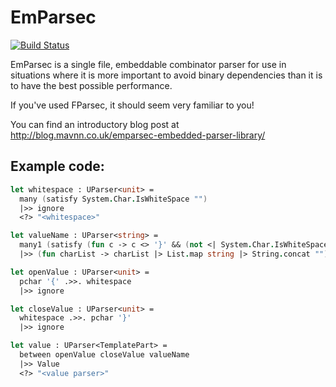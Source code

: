 EmParsec
========

[![Build Status](https://travis-ci.org/mavnn/EmParsec.svg?branch=master)](https://travis-ci.org/mavnn/EmParsec)

EmParsec is a single file, embeddable combinator parser for use in situations where it is more important to avoid binary dependencies than it is to have the best possible performance.

If you've used FParsec, it should seem very familiar to you!

You can find an introductory blog post at http://blog.mavnn.co.uk/emparsec-embedded-parser-library/

Example code:
------------

``` fsharp
let whitespace : UParser<unit> =
  many (satisfy System.Char.IsWhiteSpace "")
  |>> ignore
  <?> "<whitespace>"

let valueName : UParser<string> =
  many1 (satisfy (fun c -> c <> '}' && (not <| System.Char.IsWhiteSpace c)) "")
  |>> (fun charList -> charList |> List.map string |> String.concat "")

let openValue : UParser<unit> =
  pchar '{' .>>. whitespace
  |>> ignore

let closeValue : UParser<unit> =
  whitespace .>>. pchar '}'
  |>> ignore

let value : UParser<TemplatePart> =
  between openValue closeValue valueName
  |>> Value
  <?> "<value parser>"

```
